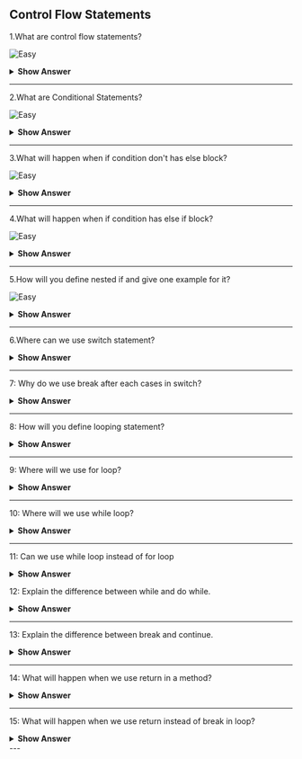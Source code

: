 ## Control Flow Statements

1.What are control flow statements?

![Easy](https://github.com/revaturelabs/interviewquestions/blob/dev/ComplexityTags/simple%20(2).svg)
<details>
    <summary><b> Show Answer </b></summary> 
<blockquote>

- The program flow goes from top to bottom. The control flow statetments are used to change the program flow.
- The control flow statements are classified by following
    -   Conditional Statements
    -   Uncoditional Statements
    -   Looping Statements
</blockqoute>  
</details>

---

2.What are Conditional Statements?

![Easy](https://github.com/revaturelabs/interviewquestions/blob/dev/ComplexityTags/simple%20(2).svg)
<details>
    <summary><b> Show Answer </b></summary> 
<blockquote>
  
  - The control flow goes to the block based on the condition called as Conditional Statement.

</blockqoute>  
</details>

---

3.What will happen when if condition don't has else block?
	
![Easy](https://github.com/revaturelabs/interviewquestions/blob/dev/ComplexityTags/simple%20(2).svg)
<details>
    <summary><b> Show Answer </b></summary> 
<blockquote>

> When the condition is true, it will execute the block. Otherwise it skips the code.
**Example**
  ```java

  public static int toPositive(int value) {
		if(value<0) {
			return -value;
		}
		return value;
	}
  ```
    The above code is used to change the negative value into positive value. If it is positive value, it will not do anything.
</blockqoute>  
</details>

---

4.What will happen when if condition has else if block?
	
![Easy](https://github.com/revaturelabs/interviewquestions/blob/dev/ComplexityTags/simple%20(2).svg)
<details>
    <summary><b> Show Answer </b></summary> 
<blockquote>

While checking the condition, if it fails and we want to check the other condition then we will use if else.
  ```java
  public static int findPrice(int value) {
	int price ;
	if(value<100) {
		price = value;
	}
	else if(value<300) {
		price = value*2;
	}
	else {
		price = value*5;
	}
	return price;
	}
```
	
The above code is used to find the price based the range of value.
</blockqoute>  
</details>

---

5.How will you define nested if and give one example for it?
	
![Easy](https://github.com/revaturelabs/interviewquestions/blob/dev/ComplexityTags/simple%20(2).svg)
<details>
    <summary><b> Show Answer </b></summary> 
<blockquote>

    
When we want to check the condition inside another condition, we can use nested if.

```java

	public static String findMonth(int english,int math,int science) {
		String result = null;
		if(english>=35) {
			if(math>=35) {
				if(science>=35) {
					result="Pass";
				}
			}
		}
		else {
			result="Fail";
		}
		return result;
	}
```
The above code is the example for finding the result. If any one condition fails, the else block will be executed.
</blockqoute>  
</details>
	
---

6.Where can we use switch statement?
 <details>
      <summary><b> Show Answer </b></summary> 

 Switch statement is used to select one of code from many blocks of code. It selects the code based on the expression.
``` java
	public static String findDay(int n) {
		String day = null;
		switch(n) {
		case 1:
			day = "Monday";
			break;
		case 2:
			day = "Tuesday";
			break;
		case 3:
			day = "Wednesday";
			break;
		case 4:
			day = "Thurday";
			break;
		case 5:
			day = "Thurday";
			break;
		case 6:
			day = "Friday";
			break;
		case 7:
			day = "Saturday";
			break;
		default:
			day = "Wrong value";
			break;
		}
		return day;
	}
```
>The default is used when the input is wrong. The code is used to find the day in a week.

</details>

---

7: Why do we use break after each cases in switch?
 <details>
      <summary><b> Show Answer </b></summary> 

>If we didn't use break or return, each cases of the switch will be executed which are present after that case.
  </details>

 ---

8: How will you define looping statement?
 <details>
      <summary><b> Show Answer </b></summary> 

>Looping statements are used to do repeatative tasks. If one process has to done more than one, we will use looping statement. The three types of looping statements are,
  -	for
  - while
  - do
  </details>

  ---

9: Where will we use for loop?
 <details>
      <summary><b> Show Answer </b></summary> 

>When we know the initialization of iteration value and the number of iterations, we can use for loop.
</details>
 
 ---

10: Where will we use while loop?
 <details>
      <summary><b> Show Answer </b></summary> 

>When we don't know the initialization of iteration value and numberof iterations, we will use while loop.
</details>

---

11: Can we use while loop instead of for loop
 <details>
      <summary><b> Show Answer </b></summary> 

>Yes, we can use while loop instead of for loop where we have to initialize outside of the loop.
</details>

12: Explain the difference between while and do while.
 <details>
      <summary><b> Show Answer </b></summary> 

**while**
>The condition is checked at the begining. If the condition is failed, the loop will not be executed.

**do while**
>The condition is checked at the end. If the condition is failed, the loop will be executed one time.
</details>

---

13: Explain the difference between break and continue.
 <details>
      <summary><b> Show Answer </b></summary> 

**break**
>It stops the current loop. It stops the loop irrespective of how many loops are remaining.

**continue**
>It skips the iteration loop. It skips the code which presents after continue.
</details>

---

14: What will happen when we use return in a method?
 <details>
      <summary><b> Show Answer </b></summary> 

>It exits the current method. There are two types of return statements they are return with value and return without value.
</details>	

---

15: What will happen when we use return instead of break in loop?
 <details>
      <summary><b> Show Answer </b></summary> 

**Using break**
>If we use break in loop, it will break the current loop. The other statements inside the method will be executed.
**Using return**
>If we use return in loop, it exits from the loop as well as the method.
</details>	  
---
